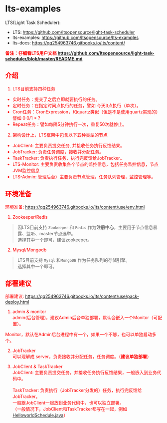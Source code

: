 # lts-examples

LTS(Light Task Scheduler):
- LTS: <https://github.com/ltsopensource/light-task-scheduler>
- lts-examples: <https://github.com/ltsopensource/lts-examples>
- lts-docs: <https://qq254963746.gitbooks.io/lts/content/>

<font color="red">**备注：仔细看LTS用户文档 <https://github.com/ltsopensource/light-task-scheduler/blob/master/README.md>**</red>

## 介绍
1. LTS目前支持四种任务
- 实时任务：提交了之后立即就要执行的任务。
- 定时任务：在指定时间点执行的任务，譬如 今天3点执行（单次）。
- Cron任务：CronExpression，和quartz类似（但是不是使用quartz实现的）譬如 0 0/1 * ?
- Repeat任务：譬如每隔5分钟执行一次，重复50次就停止。

2. 架构设计上，LTS框架中包含以下五种类型的节点
- JobClient: 主要负责提交任务, 并接收任务执行反馈结果。
- JobTracker: 负责任务调度，接收并分配任务。
- TaskTracker: 负责执行任务，执行完反馈给JobTracker。
- LTS-Monitor: 主要负责收集各个节点的监控信息，包括任务监控信息，节点JVM监控信息
- LTS-Admin: 管理后台）主要负责节点管理，任务队列管理，监控管理等。

## 环境准备
环境准备: <https://qq254963746.gitbooks.io/lts/content/use/env.html>

1. Zookeeper/Redis
> 因LTS目前支持 `Zookeeper` 和 `Redis` 作为**注册中心**，主要用于节点信息暴露、监听、master节点选举。  
> 选择其中一个即可，建议zookeeper。

2. Mysql/Mongodb
> LTS目前支持 `Mysql` 和`MongoDB` 作为任务队列的存储引擎。  
> 选择其中一个即可。

## 部署建议
部署建议: <https://qq254963746.gitbooks.io/lts/content/use/pack-deploy.html>

1. admin & monitor  
admin(后台管理)，建议Admin后台单独部署，默认会嵌入一个Monitor（可配置）。

Monitor，默认在Admin后台进程中有一个，如果一个不够，也可以单独启动多个。

2. JobTracker  
可以理解成 server，负责接收并分配任务，任务调度。（**建议单独部署**）

3. JobClient & TaskTracker  
JobClient: 主要负责提交任务，并接收任务执行反馈结果，一般嵌入到业务代码中。<br/><br/>
TaskTracker: 负责执行（JobTracker分发的）任务，执行完反馈给JobTracker。  
一般跟JobClient一起放到业务代码中，也可以独立部署。  
（一般情况下，JobClient和TaskTracker都写在一起，例如 [HelloworldSchedule.java](lts-client-examples/src/main/java/com/vergilyn/examples/lts/client/schedule/HelloworldSchedule.java)）
